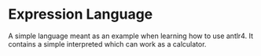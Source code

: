 # Expression Language

A simple language meant as an example when learning how to use antlr4.
It contains a simple interpreted which can work as a calculator.